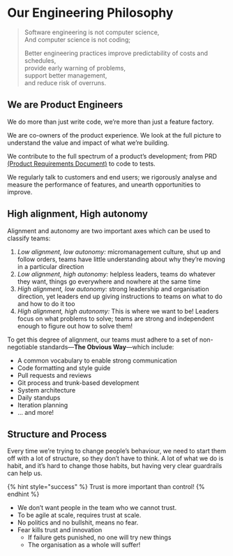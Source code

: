 # Our Engineering Philosophy

> Software engineering is not computer science,  
> And computer science is not coding;
>
> Better engineering practices improve predictability of costs and schedules,  
> provide early warning of problems,  
> support better management,  
> and reduce risk of overruns.

## We are Product Engineers

We do more than just write code, we’re more than just a feature factory. 

We are co-owners of the product experience. We look at the full picture to understand the value and impact of what we’re building. 

We contribute to the full spectrum of a product’s development; from PRD [(Product Requirements Document)](https://en.wikipedia.org/wiki/Product_requirements_document) to code to tests. 

We regularly talk to customers and end users; we rigorously analyse and measure the performance of features, and unearth opportunities to improve.

## High alignment, High autonomy

Alignment and autonomy are two important axes which can be used to classify teams:

1. _Low alignment, low autonomy:_ micromanagement culture, shut up and follow orders, teams have little understanding about why they’re moving in a particular direction
2. _Low alignment, high autonomy:_ helpless leaders, teams do whatever they want, things go everywhere and nowhere at the same time
3. _High alignment, low autonomy:_ strong leadership and organisation direction, yet leaders end up giving instructions to teams on what to do and how to do it too
4. _High alignment, high autonomy:_ This is where we want to be! Leaders focus on what problems to solve; teams are strong and independent enough to figure out how to solve them!

To get this degree of alignment, our teams must adhere to a set of non-negotiable standards—**The Obvious Way**—which include:

* A common vocabulary to enable strong communication
* Code formatting and style guide
* Pull requests and reviews
* Git process and trunk-based development 
* System architecture
* Daily standups 
* Iteration planning 
* … and more!

## Structure and Process

Every time we’re trying to change people’s behaviour, we need to start them off with a lot of structure, so they don’t have to think. A lot of what we do is habit, and it’s hard to change those habits, but having very clear guardrails can help us.

{% hint style="success" %}
Trust is more important than control!
{% endhint %}

* We don’t want people in the team who we cannot trust.
* To be agile at scale, requires trust at scale.
* No politics and no bullshit, means no fear.
* Fear kills trust and innovation
  * If failure gets punished, no one will try new things
  * The organisation as a whole will suffer! 



